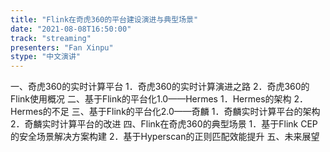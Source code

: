 ```yaml
---
title: "Flink在奇虎360的平台建设演进与典型场景"
date: "2021-08-08T16:50:00" 
track: "streaming"
presenters: "Fan Xinpu"
stype: "中文演讲"
---
```

一、奇虎360的实时计算平台
 1．奇虎360的实时计算演进之路
 2．奇虎360的Flink使用概况
 二、基于Flink的平台化1.0——Hermes
 1．Hermes的架构
 2．Hermes的不足
 三、基于Flink的平台化2.0——奇麟
 1．奇麟实时计算平台的架构
 2．奇麟实时计算平台的改进
 四、Flink在奇虎360的典型场景
 1．基于Flink CEP的安全场景解决方案构建
 2．基于Hyperscan的正则匹配效能提升
 五、未来展望
